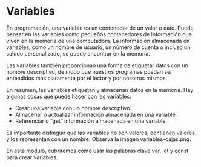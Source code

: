 # Variables

En programación, una variable es un contenedor de un valor o dato. Puede pensar en las variables como pequeños contenedores de información que viven en la memoria de una computadora. La información almacenada en variables, como un nombre de usuario, un número de cuenta o incluso un saludo personalizado, se puede encontrar en la memoria.

Las variables también proporcionan una forma de etiquetar datos con un nombre descriptivo, de modo que nuestros programas puedan ser entendidos más claramente por el lector y por nosotros mismos.

En resumen, las variables etiquetan y almacenan datos en la memoria. Hay algunas cosas que puede hacer con las variables:

- Crear una variable con un nombre descriptivo.
- Almacenar o actualizar información almacenada en una variable.
- Referenciar o “get” información almacenada en una variable.

Es importante distinguir que las variables no son valores; contienen valores y los representan con un nombre. Observa la imagen variables-cajas.png.

En esta modulo, cubriremos cómo usar las palabras clave var, let y const para crear variables.